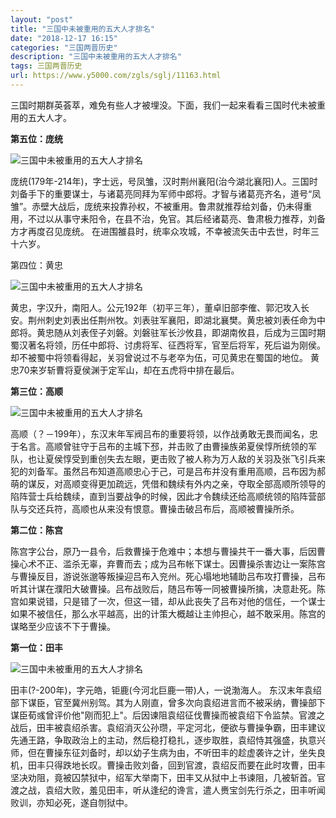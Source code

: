 ```yaml
---
layout: "post"
title: "三国中未被重用的五大人才排名"
date: "2018-12-17 16:15"
categories: "三国两晋历史"
description: "三国中未被重用的五大人才排名"
tags: 三国两晋历史
url: https://www.y5000.com/zgls/sglj/11163.html
---
```






三国时期群英荟萃，难免有些人才被埋没。下面，我们一起来看看三国时代未被重用的五大人才。

**第五位：庞统**

![三国中未被重用的五大人才排名](/uploads/allimg/170117/6-1F11GH042R9.JPG)

庞统(179年-214年)，字士远，号凤雏，汉时荆州襄阳(治今湖北襄阳)人。三国时刘备手下的重要谋士，与诸葛亮同拜为军师中郎将。才智与诸葛亮齐名，道号“凤雏”。赤壁大战后，庞统来投靠孙权，不被重用。鲁肃就推荐给刘备，仍未得重用，不过以从事守耒阳令，在县不治，免官。其后经诸葛亮、鲁肃极力推荐，刘备方才再度召见庞统。
在进围雒县时，统率众攻城，不幸被流矢击中去世，时年三十六岁。

第四位：黄忠

![三国中未被重用的五大人才排名](/uploads/allimg/170117/6-1F11GH111M2.JPG)

黄忠，字汉升，南阳人。公元192年（初平三年），董卓旧部李傕、郭汜攻入长安。荆州刺史刘表出任荆州牧。刘表驻军襄阳，即湖北襄樊。黄忠被刘表任命为中郎将。黄忠随从刘表侄子刘磐。刘磐驻军长沙攸县，即湖南攸县，后成为三国时期蜀汉著名将领，历任中郎将、讨虏将军、征西将军，官至后将军，死后谥为刚侯。却不被蜀中将领看得起，关羽曾说过不与老卒为伍，可见黄忠在蜀国的地位。
黄忠70来岁斩曹将夏侯渊于定军山，却在五虎将中排在最后。

**第三位：高顺**

![三国中未被重用的五大人才排名](/uploads/allimg/170117/6-1F11GH1551E.JPG)

高顺（？－199年），东汉末年军阀吕布的重要将领，以作战勇敢无畏而闻名，忠于名言。高顺曾驻守于吕布的主城下邳，并击败了由曹操族弟夏侯惇所统领的军队，也让夏侯惇受到重创失去左眼，更击败了被人称为万人敌的关羽及张飞引兵来犯的刘备军。虽然吕布知道高顺忠心于己，可是吕布并没有重用高顺，吕布因为郝萌的谋反，对高顺变得更加疏远，凭借和魏续有外内之亲，夺取全部高顺所领导的陷阵营士兵给魏续，直到当要战争的时候，因此才令魏续还给高顺统领的陷阵营部队与交还兵符，高顺也从来没有恨意。曹操击破吕布后，高顺被曹操所杀。

**第二位：陈宫**

陈宫字公台，原乃一县令，后救曹操于危难中；本想与曹操共干一番大事，后因曹操心术不正、滥杀无辜，弃曹而去；成为吕布帐下谋士。因曹操杀害边让一案陈宫与曹操反目，游说张邈等叛操迎吕布入兖州。死心塌地地辅助吕布攻打曹操，吕布听其计谋在濮阳大破曹操。吕布战败后，随吕布等一同被曹操所擒，决意赴死。陈宫如果说错，只是错了一次，但这一错，却从此丧失了吕布对他的信任，一个谋士如果不被信任，那么水平越高，出的计策大概越让主帅担心，越不敢采用。陈宫的谋略至少应该不下于曹操。

**第一位：田丰**

![三国中未被重用的五大人才排名](/uploads/allimg/170117/6-1F11GH321237.JPG)

田丰(?-200年)，字元皓，钜鹿(今河北巨鹿一带)人，一说渤海人。
东汉末年袁绍部下谋臣，官至冀州别驾。其为人刚直，曾多次向袁绍进言而不被采纳，曹操部下谋臣荀彧曾评价他"刚而犯上"。后因谏阻袁绍征伐曹操而被袁绍下令监禁。官渡之战后，田丰被袁绍杀害。袁绍消灭公孙瓒，平定河北，便欲与曹操争霸，田丰建议先通王路，争取政治上的主动，然后稳打稳扎，逐步取胜，袁绍恃其强盛，执意兴师，但在曹操东征刘备时，却以幼子生病为由，不听田丰的趁虚袭许之计，坐失良机，田丰只得跌地长叹。曹操击败刘备，回到官渡，袁绍反而要在此时攻曹，田丰坚决劝阻，竟被囚禁狱中，绍军大举南下，田丰又从狱中上书谏阻，几被斩首。官渡之战，袁绍大败，羞见田丰，听从逢纪的谗言，遣人赉宝剑先行杀之，田丰听闻败训，亦知必死，遂自刎狱中。
